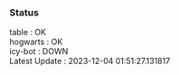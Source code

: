 ### Status


table : OK  
hogwarts : OK  
icy-bot : DOWN  
Latest Update : 2023-12-04 01:51:27.131817
